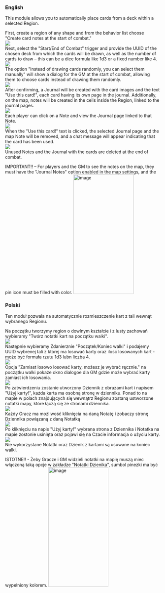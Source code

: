 <h3>English</h3>
This module allows you to automatically place cards from a deck within a selected Region.

First, create a region of any shape and from the behavior list choose "Create card notes at the start of combat."
<br>
<img src="https://github.com/bb46003/Regional-Deck-Draw/blob/main/images/new_behavior.png">
<br>
Next, select the "Start/End of Combat" trigger and provide the UUID of the chosen deck from which the cards will be drawn, as well as the number of cards to draw – this can be a dice formula like 1d3 or a fixed number like 4.
<br>
<img src="https://github.com/bb46003/Regional-Deck-Draw/blob/main/images/example.png">
<br>
The option "Instead of drawing cards randomly, you can select them manually" will show a dialog for the GM at the start of combat, allowing them to choose cards instead of drawing them randomly.
<br>
<img src="https://github.com/bb46003/Regional-Deck-Draw/blob/main/images/dialog.png">
<br>
After confirming, a Journal will be created with the card images and the text "Use this card!", each card having its own page in the journal. Additionally, on the map, notes will be created in the cells inside the Region, linked to the journal pages.
<br>
<img src="https://github.com/bb46003/Regional-Deck-Draw/blob/main/images/placment%20of%20card.png">
<br>
Each player can click on a Note and view the Journal page linked to that Note.
<br>
<img src="https://github.com/bb46003/Regional-Deck-Draw/blob/main/images/klicking%20on%20note%20on%20map.png">
<br>
When the "Use this card!" text is clicked, the selected Journal page and the map Note will be removed, and a chat message will appear indicating that the card has been used.
<br>
<img src="https://github.com/bb46003/Regional-Deck-Draw/blob/main/images/using%20of%20card.png">
<br>
Unused Notes and the Journal with the cards are deleted at the end of combat.

IMPORTANT!! – For players and the GM to see the notes on the map, they must have the "Journal Notes" option enabled in the map settings, and the pin icon must be filled with color.
<img width="195" height="387" alt="image" src="https://github.com/user-attachments/assets/2aa2d9cd-f213-462f-af0f-48b8bd56e79a" />

<h3>Polski</h3>

Ten moduł pozwala na automatycznie rozmieszczenie kart z tali wewnąt wybranego Regionu. 

Na początku tworzymy region o dowlnym kształcie i z lusty zachowań wybieramy "Twórz notatki kart na początku walki".
<br>
<img src="https://github.com/bb46003/Regional-Deck-Draw/blob/main/images/new_behavior.png">
<br>
Następnie wybieramy Zdanierznie "Początek/Koniec walki" i podajemy UUID wybrenej tali z której ma losować karty oraz ilosć losowanych kart - może być formuła rzutu 1d3 lubn  liczba 4. 
<br>
<img src="https://github.com/bb46003/Regional-Deck-Draw/blob/main/images/example.png">
<br>
Opcja "Zamiast losowo losować karty, możesz je wybrać ręcznie." na początku walki pokaże okno dialogoe dla GM gdzie może wybrać karty zamiast ich losowania.
<br>
<img src="https://github.com/bb46003/Regional-Deck-Draw/blob/main/images/dialog.png">
<br>
Po zatwierdzeniu zostanie utworzony Dziennik z obrazami kart i napisem "Użyj karty!", każda karta ma osobną stronę w dzienniku. Ponad to na mapie w polach znajdujących się wewnątrz Regionu zostaną ustworzone notatki mapy,
które łączą się ze stronami dziennika.
<br>
<img src="https://github.com/bb46003/Regional-Deck-Draw/blob/main/images/placment%20of%20card.png">
<br>
Każdy Gracz ma możliwość kliknięcia na daną Notatę i zobaczy stronę Dziennika powiązaną z daną Notatką
<br>
<img src="https://github.com/bb46003/Regional-Deck-Draw/blob/main/images/klicking%20on%20note%20on%20map.png">
<br>
Po kliknięciu na napis "Użyj karty!" wybrana strona z Dziennika i Notatka na mapie zostonie usinięta oraz pojawi się na Czacie informacja o użyciu karty.
<br>
<img src="https://github.com/bb46003/Regional-Deck-Draw/blob/main/images/using%20of%20card.png">
<br>
Nie wykorzystane Notatki oraz Dzienik z kartami są usuwane na koniec walki.

ISTOTNE!! - Żeby Gracze i GM widzieli notatki na mapię muszą miec włączoną taką opcje w zakładze "Notatki Dzienika",  sumbol pinezki ma być wypełniony kolorem.
<img width="195" height="387" alt="image" src="https://github.com/user-attachments/assets/2aa2d9cd-f213-462f-af0f-48b8bd56e79a" />



